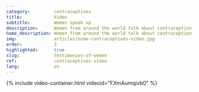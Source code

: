 ```yaml
---
category:         contraceptives
title:            Video
subtitle:         Women speak up 
description:      Women from around the world talk about contraception, barriers, side effects & about who makes the decision.
home_description: Women from around the world talk about contraception, barriers, side effects & about who makes the decision.
img:              articles/home-contraceptives-video.jpg
order:            3
highlighted:      true
slug:             testimonies-of-women
ref:              contraceptives-video
lang:             en
---
```


<div id="contraceptives-video">
{% include video-container.html videoid="FXmAumqivb0" %}
</div>